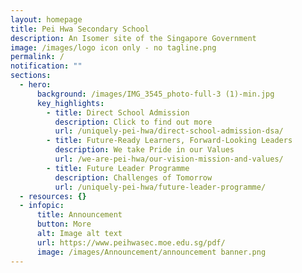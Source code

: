 ```yaml
---
layout: homepage
title: Pei Hwa Secondary School
description: An Isomer site of the Singapore Government
image: /images/logo icon only - no tagline.png
permalink: /
notification: ""
sections:
  - hero:
      background: /images/IMG_3545_photo-full-3 (1)-min.jpg
      key_highlights:
        - title: Direct School Admission
          description: Click to find out more
          url: /uniquely-pei-hwa/direct-school-admission-dsa/
        - title: Future-Ready Learners, Forward-Looking Leaders
          description: We take Pride in our Values
          url: /we-are-pei-hwa/our-vision-mission-and-values/
        - title: Future Leader Programme
          description: Challenges of Tomorrow
          url: /uniquely-pei-hwa/future-leader-programme/
  - resources: {}
  - infopic:
      title: Announcement
      button: More
      alt: Image alt text
      url: https://www.peihwasec.moe.edu.sg/pdf/
      image: /images/Announcement/announcement banner.png
---
```

